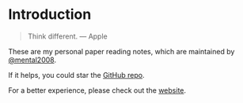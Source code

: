 # Introduction

> Think different. — Apple

These are my personal paper reading notes, which are maintained by [@mental2008](https://github.com/mental2008/).

If it helps, you could star the [GitHub repo](https://github.com/mental2008/awesome-papers).

For a better experience, please check out the [website](https://paper.yanglingyun.me/).

